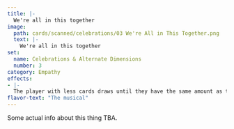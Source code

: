 ```yaml
---
title: |-
  We're all in this together
image: 
  path: cards/scanned/celebrations/03 We're All in This Together.png
  text: |-
    We're all in this together
set:
  name: Celebrations & Alternate Dimensions
  number: 3
category: Empathy
effects: 
- |-
  The player with less cards draws until they have the same amount as the player with the most cards
flavor-text: "The musical"
---
```

Some actual info about this thing TBA.
